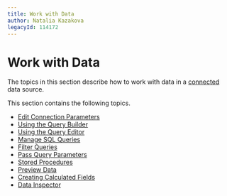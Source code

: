 ```yaml
---
title: Work with Data
author: Natalia Kazakova
legacyId: 114172
---
```

# Work with Data
The topics in this section describe how to work with data in a [connected](provide-data.md) data source.

This section contains the following topics.
* [Edit Connection Parameters](work-with-data/edit-connection-parameters.md)
* [Using the Query Builder](work-with-data/using-the-query-builder.md)
* [Using the Query Editor](work-with-data/using-the-query-editor.md)
* [Manage SQL Queries](work-with-data/manage-sql-queries.md)
* [Filter Queries](work-with-data/filter-queries.md)
* [Pass Query Parameters](work-with-data/pass-query-parameters.md)
* [Stored Procedures](work-with-data/stored-procedures.md)
* [Preview Data](work-with-data/preview-data.md)
* [Creating Calculated Fields](work-with-data/creating-calculated-fields.md)
* [Data Inspector](work-with-data/data-inspector.md)